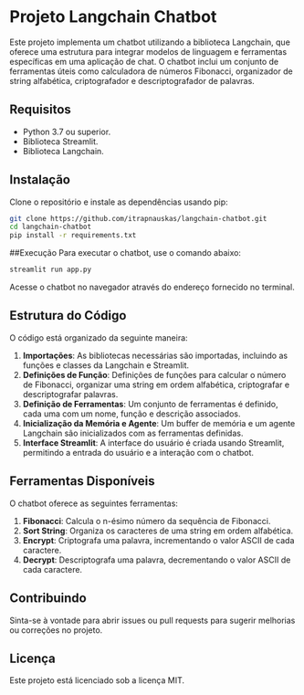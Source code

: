 # Projeto Langchain Chatbot

Este projeto implementa um chatbot utilizando a biblioteca Langchain, que oferece uma estrutura para integrar modelos de linguagem e ferramentas específicas em uma aplicação de chat. O chatbot inclui um conjunto de ferramentas úteis como calculadora de números Fibonacci, organizador de string alfabética, criptografador e descriptografador de palavras.

## Requisitos

- Python 3.7 ou superior.
- Biblioteca Streamlit.
- Biblioteca Langchain.

## Instalação

Clone o repositório e instale as dependências usando pip:

```bash
git clone https://github.com/itrapnauskas/langchain-chatbot.git
cd langchain-chatbot
pip install -r requirements.txt
```

##Execução
Para executar o chatbot, use o comando abaixo:

```bash
streamlit run app.py
```

Acesse o chatbot no navegador através do endereço fornecido no terminal.

## Estrutura do Código

O código está organizado da seguinte maneira:

1. **Importações**: As bibliotecas necessárias são importadas, incluindo as funções e classes da Langchain e Streamlit.
2. **Definições de Função**: Definições de funções para calcular o número de Fibonacci, organizar uma string em ordem alfabética, criptografar e descriptografar palavras.
3. **Definição de Ferramentas**: Um conjunto de ferramentas é definido, cada uma com um nome, função e descrição associados.
4. **Inicialização da Memória e Agente**: Um buffer de memória e um agente Langchain são inicializados com as ferramentas definidas.
5. **Interface Streamlit**: A interface do usuário é criada usando Streamlit, permitindo a entrada do usuário e a interação com o chatbot.

## Ferramentas Disponíveis

O chatbot oferece as seguintes ferramentas:

1. **Fibonacci**: Calcula o n-ésimo número da sequência de Fibonacci.
2. **Sort String**: Organiza os caracteres de uma string em ordem alfabética.
3. **Encrypt**: Criptografa uma palavra, incrementando o valor ASCII de cada caractere.
4. **Decrypt**: Descriptografa uma palavra, decrementando o valor ASCII de cada caractere.

## Contribuindo

Sinta-se à vontade para abrir issues ou pull requests para sugerir melhorias ou correções no projeto.

## Licença

Este projeto está licenciado sob a licença MIT.
